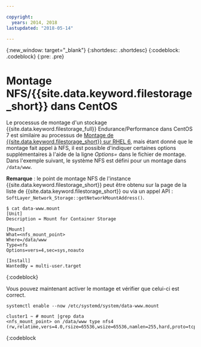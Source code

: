 ```yaml
---

copyright:
  years: 2014, 2018
lastupdated: "2018-05-14"

---
```

{:new_window: target="_blank"}
{:shortdesc: .shortdesc}
{:codeblock: .codeblock}
{:pre: .pre}

# Montage NFS/{{site.data.keyword.filestorage_short}} dans CentOS

Le processus de montage d'un stockage {{site.data.keyword.filestorage_full}} Endurance/Performance dans CentOS 7 est similaire au processus de [Montage de {{site.data.keyword.filestorage_short}} sur RHEL 6](accessing-file-storage-linux.html), mais étant donné que le montage fait appel à NFS, il est possible d'indiquer certaines options supplémentaires à l'aide de la ligne *Options=* dans le fichier de montage. Dans l'exemple suivant, le système NFS est défini pour un montage dans `/data/www`.  

**Remarque** : le point de montage NFS de l'instance {{site.data.keyword.filestorage_short}} peut être obtenu sur la page de la liste de {{site.data.keyword.filestorage_short}} ou via un appel API : `SoftLayer_Network_Storage::getNetworkMountAddress()`.

```
$ cat data-www.mount
[Unit]
Description = Mount for Container Storage

[Mount]
What=<nfs_mount_point>
Where=/data/www
Type=nfs
Options=vers=4,sec=sys,noauto

[Install]
WantedBy = multi-user.target
```
{:codeblock}

Vous pouvez maintenant activer le montage et vérifier que celui-ci est correct. 

```
systemctl enable --now /etc/systemd/system/data-www.mount

cluster1 ~ # mount |grep data
<nfs_mount_point> on /data/www type nfs4 (rw,relatime,vers=4.0,rsize=65536,wsize=65536,namlen=255,hard,proto=tcp,port=0,timeo=600,retrans=2,sec=sys,clientaddr=10.81.x.x,local_lock=none,addr=10.1.x.x)
```
{:codeblock
